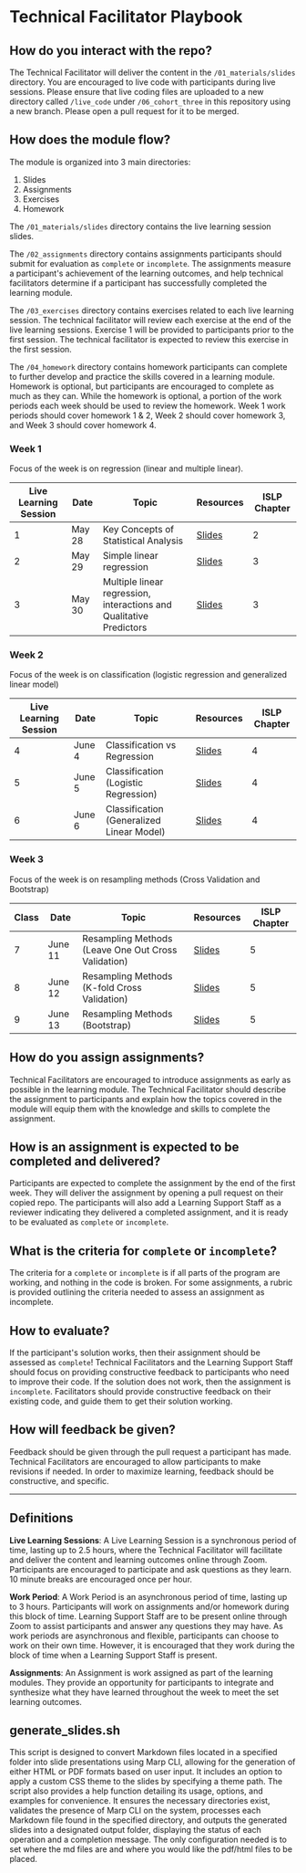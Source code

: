# Technical Facilitator Playbook

## How do you interact with the repo?
The Technical Facilitator will deliver the content in the `/01_materials/slides` directory. You are encouraged to live code with participants during live sessions. Please ensure that live coding files are uploaded to a new directory called `/live_code` under `/06_cohort_three` in this repository using a new branch. Please open a pull request for it to be merged.

## How does the module flow?
The module is organized into 3 main directories:
1. Slides
2. Assignments
3. Exercises
4. Homework

The `/01_materials/slides` directory contains the live learning session slides.

The `/02_assignments` directory contains assignments participants should submit for evaluation as  `complete` or `incomplete`. The assignments measure a participant's achievement of the learning outcomes, and help technical facilitators determine if a participant has successfully completed the learning module. 

The `/03_exercises` directory contains exercises related to each live learning session. The technical facilitator will review each exercise at the end of the live learning sessions. Exercise 1 will be provided to participants prior to the first session. The technical facilitator is expected to review this exercise in the first session. 

The `/04_homework` directory contains homework participants can complete to further develop and practice the skills covered in a learning module. Homework is optional, but participants are encouraged to complete as much as they can. While the homework is optional, a portion of the work periods each week should be used to review the homework. Week 1 work periods should cover homework 1 & 2, Week 2 should cover homework 3, and Week 3 should cover homework 4. 

### Week 1

Focus of the week is on regression (linear and multiple linear).

| Live Learning Session  | Date   | Topic                                                 |  Resources | ISLP Chapter |       
|--------|--------|-------------------------------------------------------|------------| -------------|
| 1      | May 28    | Key Concepts of Statistical Analysis                  | [Slides](../01_materials/slides/1_statistical_learning.pdf)                      | 2 |
| 2      | May 29    | Simple linear regression                              | [Slides](../01_materials/slides/2_linear_regression.pdf)                         | 3 |
| 3      | May 30   | Multiple linear regression, interactions and Qualitative Predictors  | [Slides](../01_materials/slides/3_multiple_linear_regression.pdf) | 3 |

### Week 2

Focus of the week is on classification (logistic regression and generalized linear model)

| Live Learning Session  | Date   | Topic                                                 |  Resources | ISLP Chapter |
|--------|--------|-------------------------------------------------------|------------| -------------|   
| 4      | June 4    | Classification vs Regression                          | [Slides](../01_materials/slides/4_classification.pdf)                            | 4 |
| 5      | June 5    | Classification (Logistic Regression)                | [Slides](../01_materials/slides/5_logistic_regression.pdf)                       | 4 |
| 6      | June 6   | Classification (Generalized Linear Model)             | [Slides](../01_materials/slides/6_generalized_linear_models.pdf)                 | 4 |

### Week 3

Focus of the week is on resampling methods (Cross Validation and Bootstrap)

| Class  | Date   | Topic                                                 |  Resources | ISLP Chapter | 
|--------|--------|-------------------------------------------------------|------------| -------------|
| 7      | June 11   | Resampling Methods (Leave One Out Cross Validation)   |  [Slides](../01_materials/slides/7_leave_one_out_cross_validation.pdf)           | 5 | 
| 8      | June 12  | Resampling Methods (K-fold Cross Validation)          | [Slides](../01_materials/slides/8_k_fold_cross_validation.pdf)                   | 5 | 
| 9      | June 13    | Resampling Methods (Bootstrap)                        | [Slides](../01_materials/slides/9_the_bootstrap.pdf)                             | 5 | 

## How do you assign assignments?
Technical Facilitators are encouraged to introduce assignments as early as possible in the learning module. The Technical Facilitator should describe the assignment to participants and explain how the topics covered in the module will equip them with the knowledge and skills to complete the assignment. 

## How is an assignment is expected to be completed and delivered?
Participants are expected to complete the assignment by the end of the first week. They will deliver the assignment by opening a pull request on their copied repo. The participants will also add a Learning Support Staff as a reviewer indicating they delivered a completed assignment, and it is ready to be evaluated as `complete` or `incomplete`.

## What is the criteria for `complete` or `incomplete`?
The criteria for a `complete` or `incomplete` is if all parts of the program are working, and nothing in the code is broken. For some assignments, a rubric is provided outlining the criteria needed to assess an assignment as incomplete.

## How to evaluate?
If the participant's solution works, then their assignment should be assessed as `complete`! Technical Facilitators and the Learning Support Staff should focus on providing constructive feedback to participants who need to improve their code. If the solution does not work, then the assignment is `incomplete`. Facilitators should provide constructive feedback on their existing code, and guide them to get their solution working.

## How will feedback be given?
Feedback should be given through the pull request a participant has made. Technical Facilitators are encouraged to allow participants to make revisions if needed. In order to maximize learning, feedback should be constructive, and specific.

<hr>

## Definitions
**Live Learning Sessions**: A Live Learning Session is a synchronous period of time, lasting up to 2.5 hours, where the Technical Facilitator will facilitate and deliver the content and learning outcomes online through Zoom. Participants are encouraged to participate and ask questions as they learn. 10 minute breaks are encouraged once per hour.

**Work Period**: A Work Period is an asynchronous period of time, lasting up to 3 hours. Participants will work on assignments and/or homework during this block of time. Learning Support Staff are to be present online through Zoom to assist participants and answer any questions they may have. As work periods are asynchronous and flexible, participants can choose to work on their own time. However, it is encouraged that they work during the block of time when a Learning Support Staff is present.

**Assignments**: An Assignment is work assigned as part of the learning modules. They provide an opportunity for participants to integrate and synthesize what they have learned throughout the week to meet the set learning outcomes.

## generate_slides.sh

This script is designed to convert Markdown files located in a specified folder into slide presentations using Marp CLI, allowing for the generation of either HTML or PDF formats based on user input. It includes an option to apply a custom CSS theme to the slides by specifying a theme path. The script also provides a help function detailing its usage, options, and examples for convenience. It ensures the necessary directories exist, validates the presence of Marp CLI on the system, processes each Markdown file found in the specified directory, and outputs the generated slides into a designated output folder, displaying the status of each operation and a completion message. The only configuration needed is to set where the md files are and where you would like the pdf/html files to be placed.
